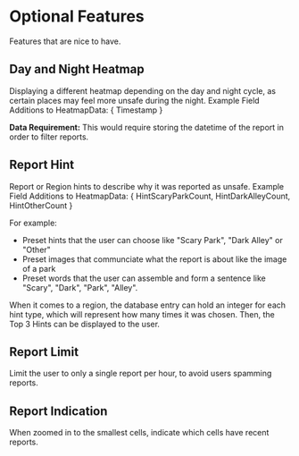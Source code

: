 # Optional Features

Features that are nice to have.

## Day and Night Heatmap

Displaying a different heatmap depending on the day and night cycle, as certain places may feel more unsafe during the night.
Example Field Additions to HeatmapData: { Timestamp }

**Data Requirement:** This would require storing the datetime of the report in order to filter reports.

## Report Hint

Report or Region hints to describe why it was reported as unsafe.
Example Field Additions to HeatmapData: { HintScaryParkCount, HintDarkAlleyCount, HintOtherCount }

For example:

- Preset hints that the user can choose like "Scary Park", "Dark Alley" or "Other"
- Preset images that communciate what the report is about like the image of a park
- Preset words that the user can assemble and form a sentence like "Scary", "Dark", "Park", "Alley".

When it comes to a region, the database entry can hold an integer for each hint type, which will represent how many times it was chosen. Then, the Top 3 Hints can be displayed to the user.

## Report Limit

Limit the user to only a single report per hour, to avoid users spamming reports.

## Report Indication

When zoomed in to the smallest cells, indicate which cells have recent reports.
